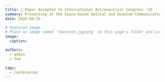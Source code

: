 ```yaml
---
title: 🎉 Paper Accepted to International Astronautical Congress '25
summary: Presenting at the Space-based Optical and Quantum Communications Session in Syndey, Australia on October 2nd.
date: 2025-04-25

# Featured image
# Place an image named `featured.jpg/png` in this page's folder and customize its options here.
image:
  caption:

authors:
  - admin
  - Ted

tags:
  - Conferences
---
```


